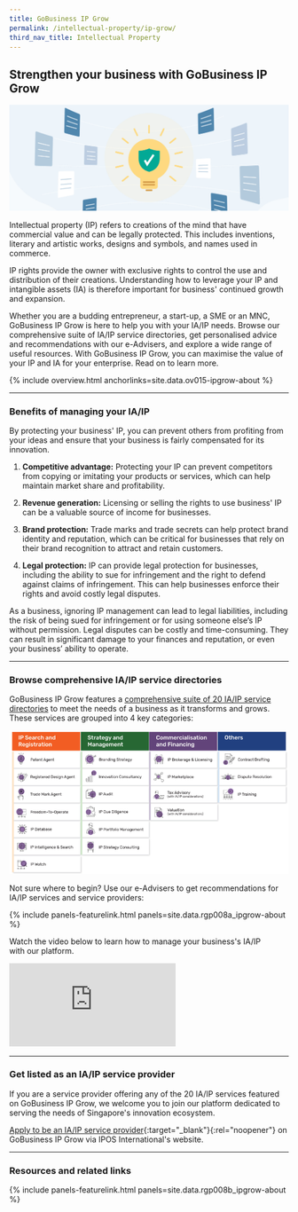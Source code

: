 ```yaml
---
title: GoBusiness IP Grow
permalink: /intellectual-property/ip-grow/
third_nav_title: Intellectual Property
---
```


## Strengthen your business with GoBusiness IP Grow

![Protect your ideas](/images/ipgrow/IP.jpg)

Intellectual property (IP) refers to creations of the mind that have commercial value and can be legally protected. This includes inventions, literary and artistic works, designs and symbols, and names used in commerce. 

IP rights provide the owner with exclusive rights to control the use and distribution of their creations. Understanding how to leverage your IP and intangible assets (IA) is therefore important for business' continued growth and expansion. 

Whether you are a budding entrepreneur, a start-up, a SME or an MNC, GoBusiness IP Grow is here to help you with your IA/IP needs. Browse our comprehensive suite of IA/IP service directories, get personalised advice and recommendations with our e-Advisers, and explore a wide range of useful resources. With GoBusiness IP Grow, you can maximise the value of your IP and IA for your enterprise. Read on to learn more.

{% include overview.html anchorlinks=site.data.ov015-ipgrow-about %}

---
<a name='benefits-of-managing-ia-ip'></a>

### Benefits of managing your IA/IP

By protecting your business' IP, you can prevent others from profiting from your ideas and ensure that your business is fairly compensated for its innovation. 

1. **Competitive advantage:** Protecting your IP can prevent competitors from copying or imitating your products or services, which can help maintain market share and profitability. 

2. **Revenue generation:** Licensing or selling the rights to use business' IP can be a valuable source of income for businesses. 

3. **Brand protection:** Trade marks and trade secrets can help protect brand identity and reputation, which can be critical for businesses that rely on their brand recognition to attract and retain customers. 

4. **Legal protection:** IP can provide legal protection for businesses, including the ability to sue for infringement and the right to defend against claims of infringement. This can help businesses enforce their rights and avoid costly legal disputes. 

As a business, ignoring IP management can lead to legal liabilities, including the risk of being sued for infringement or for using someone else’s IP without permission. Legal disputes can be costly and time-consuming. They can result in significant damage to your finances and reputation, or even your business’ ability to operate.

----
<a name='browse-comprehensive-ia-ip'></a>

### Browse comprehensive IA/IP service directories

GoBusiness IP Grow features a [comprehensive suite of 20 IA/IP service directories](/intellectual-property/ip-grow/types-of-ia-ip-services) to meet the needs of a business as it transforms and grows. These services are grouped into 4 key categories:

![IA/IP Services](/images/ipgrow/iaip-services.png)

Not sure where to begin? Use our e-Advisers to get recommendations for IA/IP services and service providers: 

{% include panels-featurelink.html panels=site.data.rgp008a_ipgrow-about %}

Watch the video below to learn how to manage your business's IA/IP with our platform.

<p>
<div class="bp-youtube">
  <iframe title="GoBusiness IP Grow: Strengthen your business through your IA/IP" src="https://www.youtube.com/embed/asGOPbQL9X0" frameborder="0" allow="accelerometer; autoplay; encrypted-media; gyroscope; picture-in-picture" allowfullscreen>  </iframe>
</div>
</p>

---
<a name='list-as-ia-ip-service-provider'></a>

### Get listed as an IA/IP service provider

If you are a service provider offering any of the 20 IA/IP services featured on GoBusiness IP Grow, we welcome you to join our platform dedicated to serving the needs of Singapore's innovation ecosystem.

[Apply to be an IA/IP service provider](https://go.gov.sg/gobusiness-ip-grow-application-guide){:target="_blank"}{:rel="noopener"} on GoBusiness IP Grow via IPOS International's website.  

---
<a name='resources-and-related-links'></a>

### Resources and related links

{% include panels-featurelink.html panels=site.data.rgp008b_ipgrow-about %}

<script src="/jquery/jquery.min.js"></script>
<script src="/jquery/bp-menu-new-tab.js"></script>
